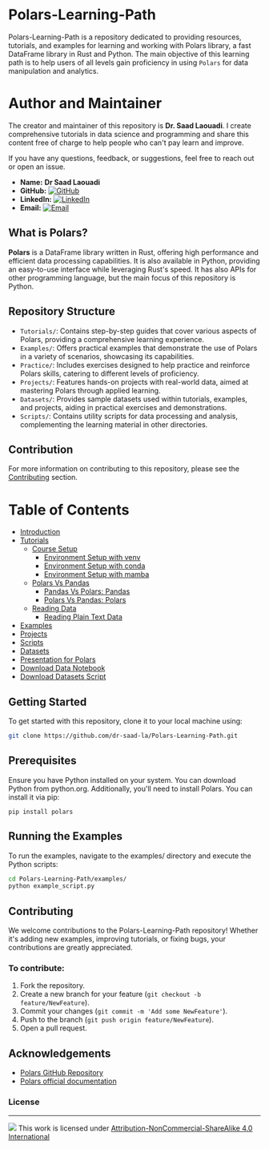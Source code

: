 # Polars-Learning-Path

Polars-Learning-Path is a repository dedicated to providing resources, tutorials, and examples for learning and working with Polars library, a fast DataFrame library in Rust and Python. The main objective of this learning path is to help users of all levels gain proficiency in using `Polars` for data manipulation and analytics.

# Author and Maintainer

The creator and maintainer of this repository is **Dr. Saad Laouadi**. I create comprehensive tutorials in data science and programming and share this content free of charge to help people who can't pay learn and improve.

If you have any questions, feedback, or suggestions, feel free to reach out or open an issue.

- **Name:** **Dr Saad Laouadi**
- **GitHub:** [![GitHub](https://img.icons8.com/fluent/48/000000/github.png)](https://github.com/dr-saad-la)
- **LinkedIn:** [![LinkedIn](https://img.icons8.com/color/48/000000/linkedin.png)](https://www.linkedin.com/in/saad-laouadi/)
- **Email:** [![Email](https://img.icons8.com/fluent/48/000000/mail.png)](mailto:dr.saad.laouadi@gmail.com)

## What is Polars?

**Polars** is a DataFrame library written in Rust, offering high performance and efficient data processing capabilities. It is also available in Python, providing an easy-to-use interface while leveraging Rust's speed. It has also APIs for other programming language, but the main focus of this repository is Python.

## Repository Structure

- `Tutorials/`: Contains step-by-step guides that cover various aspects of Polars, providing a comprehensive learning experience.
- `Examples/`: Offers practical examples that demonstrate the use of Polars in a variety of scenarios, showcasing its capabilities.
- `Practice/`: Includes exercises designed to help practice and reinforce Polars skills, catering to different levels of proficiency.
- `Projects/`: Features hands-on projects with real-world data, aimed at mastering Polars through applied learning.
- `Datasets/`: Provides sample datasets used within tutorials, examples, and projects, aiding in practical exercises and demonstrations.
- `Scripts/`: Contains utility scripts for data processing and analysis, complementing the learning material in other directories.

## Contribution

For more information on contributing to this repository, please see the [Contributing](#contributing) section.

# Table of Contents

- [Introduction](#polars-learning-path)
- [Tutorials](#tutorials)
  - [Course Setup](#course-setup)
    - [Environment Setup with venv](Tutorials/00.%20Course%20Setup/01_Environment%20Setup%20with%20venv.md)
    - [Environment Setup with conda](Tutorials/00.%20Course%20Setup/02_Environment%20Setup%20with%20conda.md)
    - [Environment Setup with mamba](Tutorials/00.%20Course%20Setup/03_Environment%20Setup%20with%20mamba.md)
  - [Polars Vs Pandas](#polars-vs-pandas)
    - [Pandas Vs Polars: Pandas](Tutorials/01.%20Polars%20Vs%20Pandas/Pandas%20Vs%20Polars%20Pandas.ipynb)
    - [Polars Vs Pandas: Polars](Tutorials/01.%20Polars%20Vs%20Pandas/Polars%20Vs%20Pandas%20Polars.ipynb)
  - [Reading Data](#reading-data)
    - [Reading Plain Text Data](Tutorials/02.%20Reading%20Data/01.%20Reading%20Plain%20Text%20Data.ipynb)
- [Examples](#examples)
- [Projects](#projects)
- [Scripts](#scripts)
- [Datasets](#datasets)
- [Presentation for Polars](#presentation-for-polars)
- [Download Data Notebook](downlaod_data.ipynb)
- [Download Datasets Script](download_datasets.py)


## Getting Started

To get started with this repository, clone it to your local machine using:

```bash
git clone https://github.com/dr-saad-la/Polars-Learning-Path.git
```

## Prerequisites

Ensure you have Python installed on your system. You can download Python from python.org. Additionally, you'll need to install Polars. You can install it via pip:
   ```
   pip install polars
   ```

## Running the Examples

To run the examples, navigate to the examples/ directory and execute the Python scripts:

   ```bash
   cd Polars-Learning-Path/examples/
   python example_script.py
   ```

## Contributing

We welcome contributions to the Polars-Learning-Path repository! Whether it's adding new examples, improving tutorials, or fixing bugs, your contributions are greatly appreciated.

### To contribute:

1. Fork the repository.
2. Create a new branch for your feature (`git checkout -b feature/NewFeature`).
3. Commit your changes (`git commit -m 'Add some NewFeature'`).
4. Push to the branch (`git push origin feature/NewFeature`).
5. Open a pull request.


## Acknowledgements

- [Polars GitHub Repository](https://github.com/pola-rs/polars)
- [Polars official documentation](https://pola-rs.github.io/polars/py-polars/html/index.html)


### License

-----

![](https://licensebuttons.net/l/by-nc-sa/4.0/88x31.png)
This work is licensed under [Attribution-NonCommercial-ShareAlike 4.0 International](http://creativecommons.org/licenses/by-nc-sa/4.0/?ref=chooser-v1)